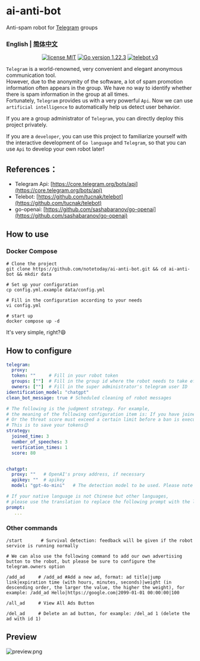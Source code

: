 # ai-anti-bot

Anti-spam robot for [Telegram](https://telegram.org/) groups

### English | [简体中文](wiki/readme_zh.md)

<p align="center">
<a href="https://opensource.org/licenses/MIT"><img src="https://img.shields.io/badge/license-MIT-blue" alt="license MIT"></a>
<a href="https://golang.org"><img src="https://img.shields.io/badge/Golang-1.22.3-red" alt="Go version 1.22.3"></a>
<a href="https://github.com/tucnak/telebot"><img src="https://img.shields.io/badge/Telebot Framework-v3-lightgrey" alt="telebot v3"></a>
</p>

`Telegram` is a world-renowned, very convenient and elegant anonymous communication tool.        
However, due to the anonymity of the software, a lot of spam promotion information often appears in the group. We have no way to identify whether there is spam information in the group at all times.      
Fortunately, `Telegram` provides us with a very powerful `Api`. Now we can use `artificial intelligence` to automatically help us detect user behavior.     

If you are a group administrator of `Telegram`, you can directly deploy this project privately.     

If you are a `developer`, you can use this project to familiarize yourself with the interactive development of `Go language` and `Telegram`, so that you can use `Api` to develop your own robot later!


## References：
- Telegram Api: [https://core.telegram.org/bots/api](https://core.telegram.org/bots/api)      
- Telebot: [https://github.com/tucnak/telebot](https://github.com/tucnak/telebot)
- go-openai: [https://github.com/sashabaranov/go-openai](https://github.com/sashabaranov/go-openai)

## How to use

### Docker Compose

```shell
# Clone the project
git clone https://github.com/notetoday/ai-anti-bot.git && cd ai-anti-bot && mkdir data

# Set up your configuration
cp config.yml.example data/config.yml

# Fill in the configuration according to your needs
vi config.yml

# start up
docker compose up -d
```
It's very simple, right?😄

## How to configure
```yml
telegram:
  proxy:
  token: ""     # Fill in your robot token
  groups: [""]  # Fill in the group id where the robot needs to take effect
  owners: [""]  # Fill in the super administrator's telegram user ID
identification_model: "chatgpt"
clean_bot_message: true # Scheduled cleaning of robot messages

# The following is the judgment strategy. For example, 
# the meaning of the following configuration item is: If you have joined the group for more than 3 days and have spoken more than 3 times or have been verified once, you do not need to verify again.
# Or the threat score must exceed a certain limit before a ban is executed
# This is to save your tokens😊
strategy:
  joined_time: 3
  number_of_speeches: 3
  verification_times: 1
  score: 80


chatgpt:
  proxy: ""   # OpenAI's proxy address, if necessary
  apikey: ""  # apikey
  model: "gpt-4o-mini"   # The detection model to be used. Please note that versions below gpt4 do not support image and file interaction.

# If your native language is not Chinese but other languages, 
# please use the translation to replace the following prompt with the language you want.
prompt:
   ...
```

### Other commands
```
/start       # Survival detection: feedback will be given if the robot service is running normally

# We can also use the following command to add our own advertising button to the robot, but please be sure to configure the telegram.owners option

/add_ad     # /add_ad #Add a new ad, format: ad title|jump link|expiration time (with hours, minutes, seconds)|weight (in descending order, the larger the value, the higher the weight), for example: /add_ad Hello|https://google.com|2099-01-01 00:00:00|100

/all_ad     # View All Ads Button

/del_ad     # Delete an ad button, for example: /del_ad 1 (delete the ad with id 1)
```

## Preview
![preview.png](wiki/preview.png)
